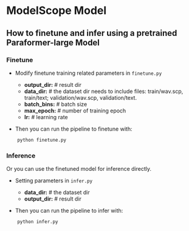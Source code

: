 # ModelScope Model

## How to finetune and infer using a pretrained Paraformer-large Model

### Finetune

- Modify finetune training related parameters in `finetune.py`
    - <strong>output_dir:</strong> # result dir
    - <strong>data_dir:</strong> # the dataset dir needs to include files: train/wav.scp, train/text; validation/wav.scp, validation/text.
    - <strong>batch_bins:</strong> # batch size
    - <strong>max_epoch:</strong> # number of training epoch
    - <strong>lr:</strong> # learning rate

- Then you can run the pipeline to finetune with:
```python
    python finetune.py
```

### Inference

Or you can use the finetuned model for inference directly.

- Setting parameters in `infer.py`
    - <strong>data_dir:</strong> # the dataset dir
    - <strong>output_dir:</strong> # result dir

- Then you can run the pipeline to infer with:
```python
    python infer.py
```

